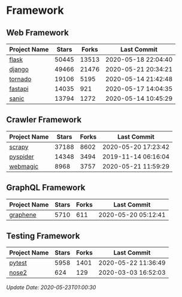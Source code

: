 # Framework

## Web Framework

| Project Name | Stars | Forks | Last Commit |
| ------------ | ----- | ----- | ----------- |
| [flask](https://github.com/pallets/flask) | 50445 | 13513 | 2020-05-18 22:04:40 |
| [django](https://github.com/django/django) | 49466 | 21476 | 2020-05-21 20:34:21 |
| [tornado](https://github.com/tornadoweb/tornado) | 19106 | 5195 | 2020-05-14 21:42:48 |
| [fastapi](https://github.com/tiangolo/fastapi) | 14035 | 921 | 2020-05-17 14:04:35 |
| [sanic](https://github.com/huge-success/sanic) | 13794 | 1272 | 2020-05-14 10:45:29 |

## Crawler Framework

| Project Name | Stars | Forks | Last Commit |
| ------------ | ----- | ----- | ----------- |
| [scrapy](https://github.com/scrapy/scrapy) | 37188 | 8602 | 2020-05-20 17:23:42 |
| [pyspider](https://github.com/binux/pyspider) | 14348 | 3494 | 2019-11-14 06:16:04 |
| [webmagic](https://github.com/code4craft/webmagic) | 8968 | 3757 | 2020-05-21 11:59:29 |

## GraphQL Framework

| Project Name | Stars | Forks | Last Commit |
| ------------ | ----- | ----- | ----------- |
| [graphene](https://github.com/graphql-python/graphene) | 5710 | 611 | 2020-05-20 05:12:41 |

## Testing Framework

| Project Name | Stars | Forks | Last Commit |
| ------------ | ----- | ----- | ----------- |
| [pytest](https://github.com/pytest-dev/pytest) | 5958 | 1401 | 2020-05-22 11:36:49 |
| [nose2](https://github.com/nose-devs/nose2) | 624 | 129 | 2020-03-03 16:52:03 |

*Update Date: 2020-05-23T01:00:30*
